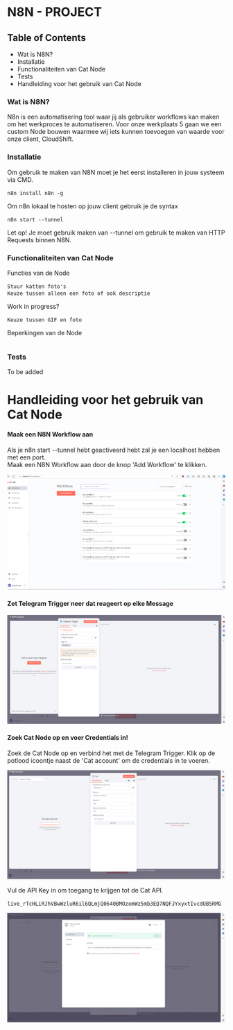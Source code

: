 # N8N - PROJECT

## Table of Contents
* Wat is N8N?
* Installatie
* Functionaliteiten van Cat Node
* Tests
* Handleiding voor het gebruik van Cat Node

### Wat is N8N?
N8n is een automatisering tool waar jij als gebruiker workflows kan maken om het werkproces te automatiseren. Voor onze werkplaats 5 gaan we een custom Node bouwen waarmee wij iets kunnen toevoegen van waarde voor onze client, CloudShift.
### Installatie
Om gebruik te maken van N8N moet je het eerst installeren in jouw systeem via CMD. 
```
n8n install n8n -g
```
Om n8n lokaal te hosten op jouw client gebruik je de syntax
```
n8n start --tunnel
```
Let op! Je moet gebruik maken van --tunnel om gebruik te maken van HTTP Requests binnen N8N.
### Functionaliteiten van Cat Node
Functies van de Node
```
Stuur katten foto's
Keuze tussen alleen een foto of ook descriptie
```
Work in progress?
```
Keuze tussen GIF en foto
```
Beperkingen van de Node
```
```
### Tests
To be added
# Handleiding voor het gebruik van Cat Node
#### Maak een N8N Workflow aan
Als je n8n start --tunnel hebt geactiveerd hebt zal je een localhost hebben met een port.       
Maak een N8N Workflow aan door de knop 'Add Workflow' te klikken.


![Alt text](image.png)

#### Zet Telegram Trigger neer dat reageert op elke Message

![Alt text](image-2.png)

#### Zoek Cat Node op en voer Credentials in!
Zoek de Cat Node op en verbind het met de Telegram Trigger.
Klik op de potlood icoontje naast de 'Cat account' om de credentials in te voeren.

![Alt text](image-3.png)

Vul de API Key in om toegang te krijgen tot de Cat API.                 
``` 
live_rTcHLiRJhVBwWzluR6il6QLmjQ0640BMOzomWz5mb3EQ7NQFJYxyxtIvcdUB5RMG
```

![Alt text](image-4.png)

#### 
